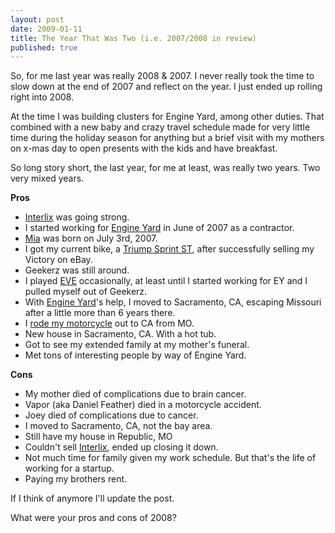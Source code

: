```yaml
---
layout: post
date: 2009-01-11
title: The Year That Was Two (i.e. 2007/2008 in review)
published: true
---
```

So, for me last year was really 2008 &amp; 2007. I never really took the time to slow down at the end of 2007 and reflect on the year. I just ended up rolling right into 2008.

At the time I was building clusters for Engine Yard, among other duties. That combined with a new baby and crazy travel schedule made for very little time during the holiday season for anything but a brief visit with my mothers on x-mas day to open presents with the kids and have breakfast.

So long story short, the last year, for me at least, was really two years. Two very mixed years.

<strong>Pros</strong>
<ul>
	<li>
<a href="http://interlix.com">Interlix</a> was going strong.</li>
	<li>I started working for <a href="http://engineyard.com">Engine Yard</a> in June of 2007 as a contractor.</li>
	<li>
<a href="http://www.facebook.com/album.php?aid=8147&amp;id=1053960861#/photo.php?pid=157961&amp;id=1053960861">Mia</a> was born on July 3rd, 2007.</li>
	<li>I got my current bike, a <a href="http://www.facebook.com/reqs.php#/photo.php?pid=222404&amp;id=1053960861">Triump Sprint ST</a>, after successfully selling my Victory on eBay.</li>
	<li>Geekerz was still around.</li>
	<li>I played <a href="http://eve-online.com">EVE</a> occasionally, at least until I started working for EY and I pulled myself out of Geekerz.</li>
	<li>With <a href="http://engineyard.com">Engine Yard</a>'s help, I moved to Sacramento, CA, escaping Missouri after a little more than 6 years there.</li>
	<li>I <a href="http://www.facebook.com/reqs.php#/album.php?aid=11669&amp;id=1053960861">rode my motorcycle</a> out to CA from MO.</li>
	<li>New house in Sacramento, CA. With a hot tub.</li>
	<li>Got to see my extended family at my mother's funeral.</li>
	<li>Met tons of interesting people by way of Engine Yard.</li>
</ul>
<strong>Cons</strong>
<ul>
	<li>My mother died of complications due to brain cancer.</li>
	<li>Vapor (aka Daniel Feather) died in a motorcycle accident.</li>
	<li>Joey died of complications due to cancer.</li>
	<li>I moved to Sacramento, CA, not the bay area.</li>
	<li>Still have my house in Republic, MO</li>
	<li>Couldn't sell <a href="http://interlix.com">Interlix</a>, ended up closing it down.</li>
	<li>Not much time for family given my work schedule. But that's the life of working for a startup.</li>
	<li>Paying my brothers rent.</li>
</ul>
If I think of anymore I'll update the post.

What were your pros and cons of 2008?
